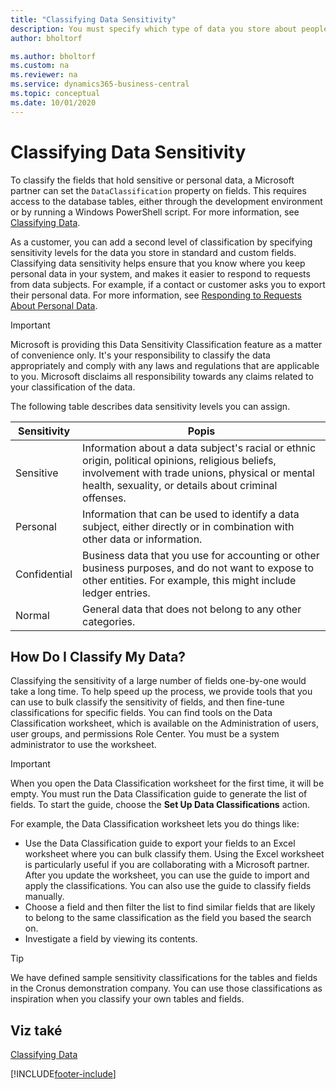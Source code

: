 ```yaml
---
title: "Classifying Data Sensitivity"
description: You must specify which type of data you store about people so that you can respond to data subject requests.
author: bholtorf

ms.author: bholtorf
ms.custom: na
ms.reviewer: na
ms.service: dynamics365-business-central
ms.topic: conceptual
ms.date: 10/01/2020
---
```


# Classifying Data Sensitivity
To classify the fields that hold sensitive or personal data, a Microsoft partner can set the ```DataClassification``` property on fields. This requires access to the database tables, either through the development environment or by running a Windows PowerShell script. For more information, see [Classifying Data](/dynamics365/business-central/dev-itpro/developer/devenv-classifying-data).

As a customer, you can add a second level of classification by specifying sensitivity levels for the data you store in standard and custom fields. Classifying data sensitivity helps ensure that you know where you keep personal data in your system, and makes it easier to respond to requests from data subjects. For example, if a contact or customer asks you to export their personal data. For more information, see [Responding to Requests About Personal Data](admin-responding-to-requests-about-personal-data.md).

> [!Important]
> Microsoft is providing this Data Sensitivity Classification feature as a matter of convenience only. It's your responsibility to classify the data appropriately and comply with any laws and regulations that are applicable to you. Microsoft disclaims all responsibility towards any claims related to your classification of the data.

The following table describes data sensitivity levels you can assign.

| Sensitivity | Popis |
|----|----|
| Sensitive | Information about a data subject's racial or ethnic origin, political opinions, religious beliefs, involvement with trade unions, physical or mental health, sexuality, or details about criminal offenses. |
| Personal | Information that can be used to identify a data subject, either directly or in combination with other data or information. |
| Confidential | Business data that you use for accounting or other business purposes, and do not want to expose to other entities. For example, this might include ledger entries. |
| Normal | General data that does not belong to any other categories. |

## How Do I Classify My Data?
Classifying the sensitivity of a large number of fields one-by-one would take a long time. To help speed up the process, we provide tools that you can use to bulk classify the sensitivity of fields, and then fine-tune classifications for specific fields. You can find tools on the Data Classification worksheet, which is available on the Administration of users, user groups, and permissions Role Center. You must be a system administrator to use the worksheet.

> [!Important]
> When you open the Data Classification worksheet for the first time, it will be empty. You must run the Data Classification guide to generate the list of fields. To start the guide, choose the **Set Up Data Classifications** action.

For example, the Data Classification worksheet lets you do things like:

* Use the Data Classification guide to export your fields to an Excel worksheet where you can bulk classify them. Using the Excel worksheet is particularly useful if you are collaborating with a Microsoft partner. After you update the worksheet, you can use the guide to import and apply the classifications. You can also use the guide to classify fields manually.
* Choose a field and then filter the list to find similar fields that are likely to belong to the same classification as the field you based the search on.
* Investigate a field by viewing its contents.

> [!Tip]
> We have defined sample sensitivity classifications for the tables and fields in the Cronus demonstration company. You can use those classifications as inspiration when you classify your own tables and fields.

## Viz také

[Classifying Data](/dynamics365/business-central/dev-itpro/developer/devenv-classifying-data)


[!INCLUDE[footer-include](includes/footer-banner.md)]